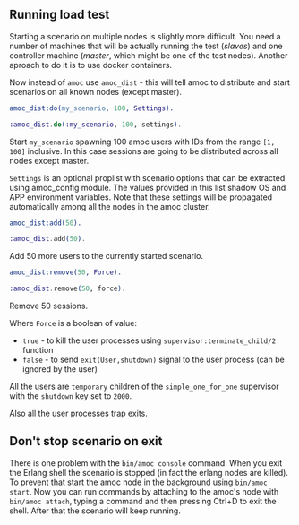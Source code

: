 ## Running load test

Starting a scenario on multiple nodes is slightly more difficult.
You need a number of machines that will be actually running the test
(*slaves*) and one controller machine (*master*, which might be one of the test nodes).
Another aproach to do it is to use docker containers.

Now instead of `amoc` use `amoc_dist` - this will tell amoc to distribute
and start scenarios on all known nodes (except master).

```erlang
amoc_dist:do(my_scenario, 100, Settings).
```
```elixir
:amoc_dist.do(:my_scenario, 100, settings).
```

Start `my_scenario` spawning 100 amoc users with IDs from the range `[1, 100]` inclusive.
In this case sessions are going to be distributed across all nodes except master.

`Settings` is an optional proplist with scenario options that can be extracted using amoc_config module.
The values provided in this list shadow OS and APP environment variables.
Note that these settings will be propagated automatically among all the nodes in the amoc cluster.

```erlang
amoc_dist:add(50).
```
```elixir
:amoc_dist.add(50).
```
Add 50 more users to the currently started scenario.

```erlang
amoc_dist:remove(50, Force).
```
```elixir
:amoc_dist.remove(50, force).
```
Remove 50 sessions. 

Where ``Force`` is a boolean of value:

* ``true``  - to kill the user processes using ``supervisor:terminate_child/2`` function
* ``false`` - to send ``exit(User,shutdown)`` signal to the user process (can be ignored by the user)

All the users are `temporary` children of the `simple_one_for_one` supervisor with the `shutdown` key set to `2000`.

Also all the user processes trap exits.


## Don't stop scenario on exit

There is one problem with the `bin/amoc console` command. When you exit the Erlang
shell the scenario is stopped (in fact the erlang nodes are killed).
To prevent that start the amoc node in the background using `bin/amoc start`.
Now you can run commands by attaching to the amoc's node with `bin/amoc attach`,
typing a command and then pressing Ctrl+D to exit the shell.
After that the scenario will keep running.
